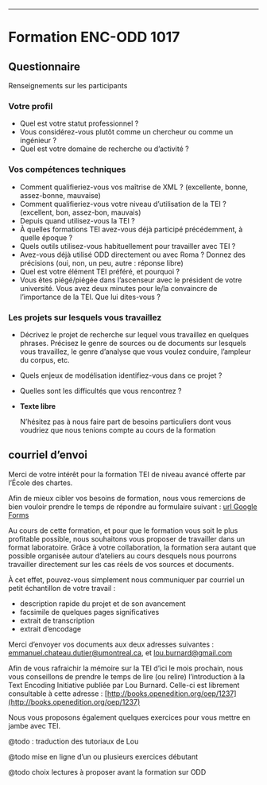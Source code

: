  ---

# Formation ENC-ODD 1017

## Questionnaire

Renseignements sur les participants

### Votre profil

- Quel est votre statut professionnel ?
- Vous considérez-vous plutôt comme un chercheur ou comme un ingénieur ?
- Quel est votre domaine de recherche ou d’activité ?

### Vos compétences techniques

- Comment qualifieriez-vous vos maîtrise de XML ? (excellente, bonne, assez-bonne, mauvaise)
- Comment qualifieriez-vous votre niveau d’utilisation de la TEI ? (excellent, bon, assez-bon, mauvais)
- Depuis quand utilisez-vous la TEI ?
- À quelles formations TEI avez-vous déjà participé précédemment, à quelle époque ?
- Quels outils utilisez-vous habituellement pour travailler avec TEI ?
- Avez-vous déjà utilisé ODD directement ou avec Roma ? Donnez des précisions (oui, non, un peu, autre : réponse libre)
- Quel est votre élément TEI préféré, et pourquoi ?
- Vous êtes piégé/piégée dans l’ascenseur avec le président de votre université. Vous avez deux minutes pour le/la convaincre de l’importance de la TEI. Que lui dites-vous ?

### Les projets sur lesquels vous travaillez

- Décrivez le projet de recherche sur lequel vous travaillez en quelques phrases. Précisez le genre de sources ou de documents sur lesquels vous travaillez, le genre d’analyse que vous voulez conduire, l’ampleur du corpus, etc.
- Quels enjeux de modélisation identifiez-vous dans ce projet ?
- Quelles sont les difficultés que vous rencontrez ?


- **Texte libre**

  N’hésitez pas à nous faire part de besoins particuliers dont vous voudriez que nous tenions compte au cours de la formation

## courriel d’envoi

Merci de votre intérêt pour la formation TEI de niveau avancé offerte par l’École des chartes. 

Afin de mieux cibler vos besoins de formation, nous vous remercions de bien vouloir prendre le temps de répondre au formulaire suivant : [url Google Forms](url)

Au cours de cette formation, et pour que le formation vous soit le plus profitable possible, nous souhaitons vous proposer de travailler dans un format laboratoire. Grâce à votre collaboration, la formation sera autant que possible organisée autour d’ateliers au cours desquels nous pourrons travailler directement sur les cas réels de vos sources et documents.

À cet effet, pouvez-vous simplement nous communiquer par courriel un petit échantillon de votre travail :

- description rapide du projet et de son avancement
- facsimile de quelques pages significatives
- extrait de transcription
- extrait d’encodage

Merci d’envoyer vos documents aux deux adresses suivantes : emmanuel.chateau.dutier@umontreal.ca, et lou.burnard@gmail.com

Afin de vous rafraichir la mémoire sur la TEI d’ici le mois prochain, nous vous conseillons de prendre le temps de lire (ou relire) l’introduction à la Text Encoding Initiative publiée par Lou Burnard. Celle-ci est librement consultable à cette adresse : [http://books.openedition.org/oep/1237](http://books.openedition.org/oep/1237)

Nous vous proposons également quelques exercices pour vous mettre en jambe avec TEI.

@todo : traduction des tutoriaux de Lou

@todo mise en ligne d’un ou plusieurs exercices débutant

@todo choix lectures à proposer avant la formation sur ODD
